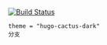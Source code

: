 [![Build Status](https://travis-ci.org/djkloop/djkloop.cn.svg?branch=master)](https://travis-ci.org/djkloop/djkloop.cn)

```
theme = "hugo-cactus-dark"
分支
```
